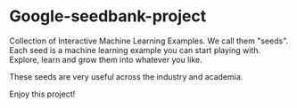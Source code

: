 # Google-seedbank-project

Collection of Interactive Machine Learning Examples. We call them "seeds". Each seed is a machine learning example you can start playing with. Explore, learn and grow them into whatever you like.

These seeds are very useful across the industry and academia. 

Enjoy this project! 
